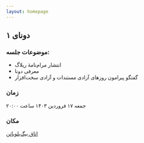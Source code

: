 ```yaml
---
layout: homepage
---
```


## دونای ۱

### موضوعات جلسه:
- انتشار مرام‌نامهٔ ریلاگ
- معرفی دونا
- گفتگو پیرامون روزهای آزادی مستندات و آزادی سخت‌افزار

### زمان
جمعه ۱۷ فروردین ۱۴۰۳ ساعت ۲۰:۰۰ 

### مکان

<a
  href="https://vhall.scischool.ir/rooms/go8-ryx-o0b-0qy"
  target="_blank"
  class="bg-indigo-700 text-white px-4 py-2 rounded shadow no-underline hover:underline ">
  اتاق بیگ‌بلوباتن
</a>
